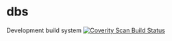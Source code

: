 # dbs
Development build system <a href="https://scan.coverity.com/projects/ggeorgiev-dbs"><img alt="Coverity Scan Build Status" src="https://scan.coverity.com/projects/7459/badge.svg"/></a>
